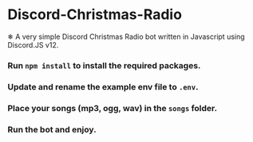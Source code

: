 # Discord-Christmas-Radio
❄ A very simple Discord Christmas Radio bot written in Javascript using Discord.JS v12.

### Run `npm install` to install the required packages.
### Update and rename the example env file to `.env`.
### Place your songs (mp3, ogg, wav) in the `songs` folder.
### Run the bot and enjoy.
